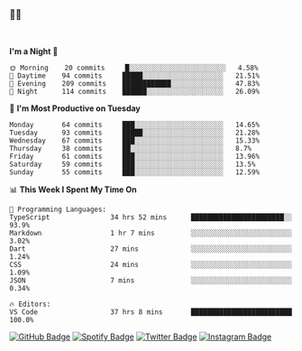 ### 🤙🍺

<!-- <a href="https://github-readme-stats.vercel.app/api?username=hzak2xx&count_private=true&show_icons=true&theme=dracula">
  <img align="center" src="https://github-readme-stats.vercel.app/api?username=hzak2xx&count_private=true&show_icons=true&theme=dracula" />
</a>
</br> -->
</br>

<!--START_SECTION:waka-->
**I'm a Night 🦉** 

```text
🌞 Morning    20 commits     █░░░░░░░░░░░░░░░░░░░░░░░░   4.58% 
🌆 Daytime    94 commits     █████░░░░░░░░░░░░░░░░░░░░   21.51% 
🌃 Evening    209 commits    ████████████░░░░░░░░░░░░░   47.83% 
🌙 Night      114 commits    ██████░░░░░░░░░░░░░░░░░░░   26.09%

```
📅 **I'm Most Productive on Tuesday** 

```text
Monday       64 commits     ███░░░░░░░░░░░░░░░░░░░░░░   14.65% 
Tuesday      93 commits     █████░░░░░░░░░░░░░░░░░░░░   21.28% 
Wednesday    67 commits     ███░░░░░░░░░░░░░░░░░░░░░░   15.33% 
Thursday     38 commits     ██░░░░░░░░░░░░░░░░░░░░░░░   8.7% 
Friday       61 commits     ███░░░░░░░░░░░░░░░░░░░░░░   13.96% 
Saturday     59 commits     ███░░░░░░░░░░░░░░░░░░░░░░   13.5% 
Sunday       55 commits     ███░░░░░░░░░░░░░░░░░░░░░░   12.59%

```


📊 **This Week I Spent My Time On** 

```text
💬 Programming Languages: 
TypeScript               34 hrs 52 mins      ███████████████████████░░   93.9% 
Markdown                 1 hr 7 mins         ░░░░░░░░░░░░░░░░░░░░░░░░░   3.02% 
Dart                     27 mins             ░░░░░░░░░░░░░░░░░░░░░░░░░   1.24% 
CSS                      24 mins             ░░░░░░░░░░░░░░░░░░░░░░░░░   1.09% 
JSON                     7 mins              ░░░░░░░░░░░░░░░░░░░░░░░░░   0.34%

🔥 Editors: 
VS Code                  37 hrs 8 mins       █████████████████████████   100.0%

```


<!--END_SECTION:waka-->

[![GitHub Badge](https://img.shields.io/badge/GitHub-100000?style=for-the-badge&logo=github&logoColor=white)](https://github.com/hzak2xx)
[![Spotify Badge](https://img.shields.io/badge/Spotify-1ED760?&style=for-the-badge&logo=spotify&logoColor=white)](https://open.spotify.com/user/uf90s6sbbh75a1mt44clkhkvf)
[![Twitter Badge](https://img.shields.io/badge/Twitter-1DA1F2?style=for-the-badge&logo=twitter&logoColor=white)](https://twitter.com/hzak2xx)
[![Instagram Badge](https://img.shields.io/badge/Instagram-E4405F?style=for-the-badge&logo=instagram&logoColor=white)](https://www.instagram.com/hzak2xx/)
